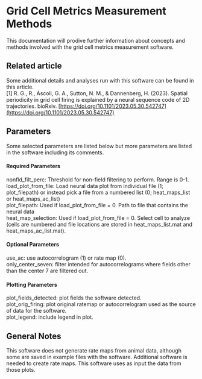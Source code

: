 Grid Cell Metrics Measurement Methods
=====================================

This documentation will prodive further information about concepts and methods involved with the grid cell metrics measurement software.

## Related article
Some additional details and analyses run with this software can be found in this article.
<br>\[1\] R. G., R., Ascoli, G. A., Sutton, N. M., & Dannenberg, H. (2023). Spatial periodicity in grid cell firing is explained by a neural sequence code of 2D trajectories. bioRxiv. [https://doi.org/10.1101/2023.05.30.542747](https://doi.org/10.1101/2023.05.30.542747)

## Parameters
Some selected parameters are listed below but more parameters are listed in the software including its comments.

#### Required Parameters
nonfld_filt_perc: Threshold for non-field filtering to perform. Range is 0-1.
<br>load_plot_from_file: Load neural data plot from individual file (1; plot_filepath) or instead pick a file from a numbered list (0; heat_maps_list or heat_maps_ac_list)
<br>plot_filepath: Used if load_plot_from_file = 0. Path to file that contains the neural data
<br>heat_map_selection: Used if load_plot_from_file = 0. Select cell to analyze (cells are numbered and file locations are stored in heat_maps_list.mat and heat_maps_ac_list.mat).

#### Optional Parameters
use_ac: use autocorrelogram (1) or rate map (0).
<br>only_center_seven: filter intended for autocorrelograms where fields other than the center 7 are filtered out.

#### Plotting Parameters
plot_fields_detected: plot fields the software detected.
<br>plot_orig_firing: plot original ratemap or autocorrelogram used as the source of data for the software.
<br>plot_legend: include legend in plot.

## General Notes
This software does not generate rate maps from animal data, although some are saved in example files with the software. Additional software is needed to create rate maps. This software uses as input the data from those plots.